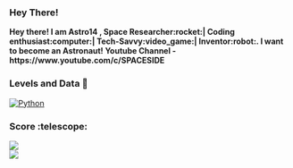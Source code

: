 <div class="center">
<h3 class="center">Hey There!</h3>
<span class="center"><b>Hey there! I am Astro14 ,
Space Researcher:rocket:| Coding enthusiast:computer:| Tech-Savvy:video_game:| Inventor:robot:. I want to become an Astronaut!
Youtube Channel - 
https://www.youtube.com/c/SPACESIDE</b></span>
<br>
<h3 class="center">Levels and Data 📁</h3>
<a href="https://python.org"><img alt="Python" src="https://img.shields.io/badge/Python-3776ab?style=for-the-badge&logo=python&logoColor=white" class="center"></a>
<h3 class="center">Score :telescope:</h3>
<a href="https://github.com/crazyvibes07?tab=repositories"><img src="https://github-readme-stats.vercel.app/api?username=astronaut14&show_icons=true&count_private=false&theme=radical" class="center"></a>
<br>
<a href="https://github.com/crazyvibes07?tab=repositories"><img src="https://github-readme-stats.vercel.app/api/top-langs/?username=astronaut14&show_icons=true&count_private=false&theme=radical" class="center"></a>
<br>
<br>
</div>
